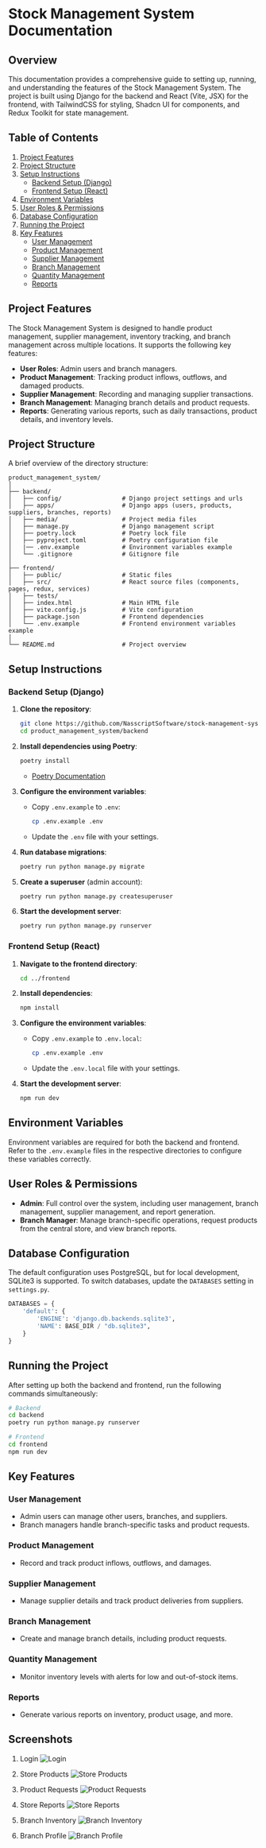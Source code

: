 # Stock Management System Documentation

## Overview
This documentation provides a comprehensive guide to setting up, running, and understanding the features of the Stock Management System. The project is built using Django for the backend and React (Vite, JSX) for the frontend, with TailwindCSS for styling, Shadcn UI for components, and Redux Toolkit for state management.

## Table of Contents
1. [Project Features](#project-features)
2. [Project Structure](#project-structure)
3. [Setup Instructions](#setup-instructions)
   - [Backend Setup (Django)](#backend-setup-django)
   - [Frontend Setup (React)](#frontend-setup-react)
4. [Environment Variables](#environment-variables)
5. [User Roles & Permissions](#user-roles--permissions)
6. [Database Configuration](#database-configuration)
7. [Running the Project](#running-the-project)
8. [Key Features](#key-features)
   - [User Management](#user-management)
   - [Product Management](#product-management)
   - [Supplier Management](#supplier-management)
   - [Branch Management](#branch-management)
   - [Quantity Management](#quantity-management)
   - [Reports](#reports)

## Project Features
The Stock Management System is designed to handle product management, supplier management, inventory tracking, and branch management across multiple locations. It supports the following key features:
- **User Roles**: Admin users and branch managers.
- **Product Management**: Tracking product inflows, outflows, and damaged products.
- **Supplier Management**: Recording and managing supplier transactions.
- **Branch Management**: Managing branch details and product requests.
- **Reports**: Generating various reports, such as daily transactions, product details, and inventory levels.

## Project Structure
A brief overview of the directory structure:
```
product_management_system/
│
├── backend/
│   ├── config/                 # Django project settings and urls
│   ├── apps/                   # Django apps (users, products, suppliers, branches, reports)
│   ├── media/                  # Project media files
│   ├── manage.py               # Django management script
│   ├── poetry.lock             # Poetry lock file
│   ├── pyproject.toml          # Poetry configuration file
│   |── .env.example            # Environment variables example
│   └── .gitignore              # Gitignore file
│
├── frontend/
│   ├── public/                 # Static files
│   ├── src/                    # React source files (components, pages, redux, services)
│   ├── tests/                  
│   ├── index.html              # Main HTML file
│   ├── vite.config.js          # Vite configuration
│   ├── package.json            # Frontend dependencies
│   └── .env.example            # Frontend environment variables example
│
└── README.md                   # Project overview
```

## Setup Instructions

### Backend Setup (Django)

1. **Clone the repository**:
   ```bash
   git clone https://github.com/NasscriptSoftware/stock-management-system-software.git
   cd product_management_system/backend
   ```

2. **Install dependencies using Poetry**:
   ```bash
   poetry install
   ```
   - [Poetry Documentation](https://python-poetry.org/docs/)

3. **Configure the environment variables**:
   - Copy `.env.example` to `.env`:
     ```bash
     cp .env.example .env
     ```
   - Update the `.env` file with your settings.

4. **Run database migrations**:
   ```bash
   poetry run python manage.py migrate
   ```

5. **Create a superuser** (admin account):
   ```bash
   poetry run python manage.py createsuperuser
   ```

6. **Start the development server**:
   ```bash
   poetry run python manage.py runserver
   ```

### Frontend Setup (React)

1. **Navigate to the frontend directory**:
   ```bash
   cd ../frontend
   ```

2. **Install dependencies**:
   ```bash
   npm install
   ```

3. **Configure the environment variables**:
   - Copy `.env.example` to `.env.local`:
     ```bash
     cp .env.example .env
     ```
   - Update the `.env.local` file with your settings.

4. **Start the development server**:
   ```bash
   npm run dev
   ```

## Environment Variables
Environment variables are required for both the backend and frontend. Refer to the `.env.example` files in the respective directories to configure these variables correctly.

## User Roles & Permissions
- **Admin**: Full control over the system, including user management, branch management, supplier management, and report generation.
- **Branch Manager**: Manage branch-specific operations, request products from the central store, and view branch reports.

## Database Configuration
The default configuration uses PostgreSQL, but for local development, SQLite3 is supported. To switch databases, update the `DATABASES` setting in `settings.py`.

```python
DATABASES = {
    'default': {
        'ENGINE': 'django.db.backends.sqlite3',
        'NAME': BASE_DIR / "db.sqlite3",
    }
}
```

## Running the Project
After setting up both the backend and frontend, run the following commands simultaneously:
```bash
# Backend
cd backend
poetry run python manage.py runserver

# Frontend
cd frontend
npm run dev
```

## Key Features

### User Management
- Admin users can manage other users, branches, and suppliers.
- Branch managers handle branch-specific tasks and product requests.

### Product Management
- Record and track product inflows, outflows, and damages.

### Supplier Management
- Manage supplier details and track product deliveries from suppliers.

### Branch Management
- Create and manage branch details, including product requests.

### Quantity Management
- Monitor inventory levels with alerts for low and out-of-stock items.

### Reports
- Generate various reports on inventory, product usage, and more.

## Screenshots

1. Login
![Login](/documentation/screenshots/login.png)

2. Store Products
![Store Products](/documentation/screenshots/store_products.png)

3. Product Requests
![Product Requests](/documentation/screenshots/product_requests.png)

4. Store Reports
![Store Reports](/documentation/screenshots/store_reports.png)

5. Branch Inventory
![Branch Inventory](/documentation/screenshots/branch_inventory.png)

6. Branch Profile
![Branch Profile](/documentation/screenshots/branch_profile.png)
